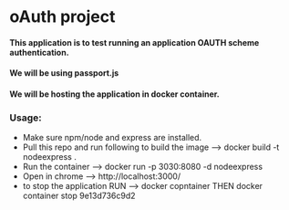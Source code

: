 # oAuth project 

#### This application is to test running an application OAUTH scheme authentication.
#### We will be using passport.js
#### We will be hosting the application in docker container.

### Usage:
- Make sure npm/node and express are installed.
- Pull this repo and run following to build the image --> docker build -t nodeexpress .
- Run the container --> docker run -p 3030:8080 -d nodeexpress
- Open in  chrome --> http://localhost:3000/
- to stop the application RUN --> docker copntainer THEN docker container stop 9e13d736c9d2
